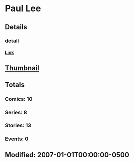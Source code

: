 # Paul  Lee 
## Details
### detail
#### [Link](http://marvel.com/comics/creators/7627/paul_lee?utm_campaign=apiRef&utm_source=225578a89fc76f3d20fbffda5d17a88d)
## [Thumbnail](http://i.annihil.us/u/prod/marvel/i/mg/b/40/image_not_available.jpg)
## Totals
### Comics: 10
### Series: 8
### Stories: 13
### Events: 0
## Modified: 2007-01-01T00:00:00-0500